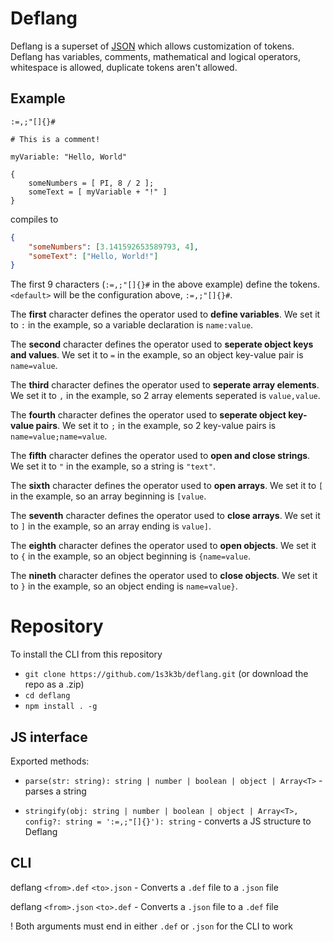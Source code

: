 # Deflang

Deflang is a superset of [JSON](https://www.json.org/) which allows customization of tokens.
Deflang has variables, comments, mathematical and logical operators, whitespace is allowed, duplicate tokens aren't allowed.

## Example

```
:=,;"[]{}#

# This is a comment!

myVariable: "Hello, World"

{
    someNumbers = [ PI, 8 / 2 ];
    someText = [ myVariable + "!" ]
}
```

compiles to

```json
{
    "someNumbers": [3.141592653589793, 4],
    "someText": ["Hello, World!"]
}
```

The first 9 characters (`:=,;"[]{}#` in the above example) define the tokens. `<default>` will be the configuration above, `:=,;"[]{}#`.

The **first** character defines the operator used to **define variables**. We set it to `:` in the example, so a variable declaration is `name:value`.

The **second** character defines the operator used to **seperate object keys and values**. We set it to `=` in the example, so an object key-value pair is `name=value`.

The **third** character defines the operator used to **seperate array elements**. We set it to `,` in the example, so 2 array elements seperated is `value,value`.

The **fourth** character defines the operator used to **seperate object key-value pairs**. We set it to `;` in the example, so 2 key-value pairs is `name=value;name=value`.

The **fifth** character defines the operator used to **open and close strings**. We set it to `"` in the example, so a string is `"text"`.

The **sixth** character defines the operator used to **open arrays**. We set it to `[` in the example, so an array beginning is `[value`.

The **seventh** character defines the operator used to **close arrays**. We set it to `]` in the example, so an array ending is `value]`.

The **eighth** character defines the operator used to **open objects**. We set it to `{` in the example, so an object beginning is `{name=value`.

The **nineth** character defines the operator used to **close objects**. We set it to `}` in the example, so an object ending is `name=value}`.

# Repository

To install the CLI from this repository
- `git clone https://github.com/1s3k3b/deflang.git` (or download the repo as a .zip)
- `cd deflang`
- `npm install . -g`

## JS interface

Exported methods:

- `parse(str: string): string | number | boolean | object | Array<T>` - parses a string

- `stringify(obj: string | number | boolean | object | Array<T>, config?: string = ':=,;"[]{}'): string` - converts a JS structure to Deflang

## CLI

deflang `<from>.def` `<to>.json` - Converts a `.def` file to a `.json` file

deflang `<from>.json` `<to>.def` - Converts a `.json` file to a `.def` file


! Both arguments must end in either `.def` or `.json` for the CLI to work
